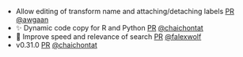 - Allow editing of transform name and attaching/detaching labels [PR](https://github.com/laminlabs/laminhub-public/pull/30) [@awgaan](https://github.com/awgaan)
- ✨ Dynamic code copy for R and Python [PR](https://github.com/laminlabs/laminhub-public/pull/27) [@chaichontat](https://github.com/chaichontat)
- 🚸 Improve speed and relevance of search [PR](https://github.com/laminlabs/laminhub-public/pull/26) [@falexwolf](https://github.com/falexwolf)
- v0.31.0 [PR](https://github.com/laminlabs/laminhub-public/pull/25) [@chaichontat](https://github.com/chaichontat)
